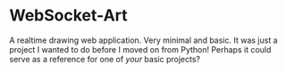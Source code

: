 # WebSocket-Art
A realtime drawing web application. Very minimal and basic. It was just a project I wanted to do before I moved on from Python!
Perhaps it could serve as a reference for one of *your* basic projects?
